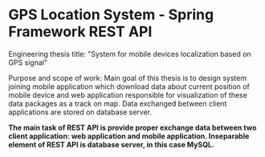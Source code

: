 # GPS Location System - Spring Framework REST API

Engineering thesis title: "System for mobile devices localization based on GPS signal"

Purpose and scope of work: Main goal of this thesis is to design system joining mobile application which download data about current position of mobile device and web application responsible for visualization of these data packages as a track on map. Data exchanged between client applications are stored on database server.

**The main task of REST API is provide proper exchange data between two client application: web application and mobile application. Inseparable element of REST API is database server, in this case MySQL.**
